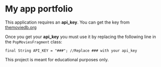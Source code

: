 My app portfolio
===

This application requires an **api_key**. You can get the key from [themoviedb.org](https://www.themoviedb.org)

Once you get your **api_key** you must use it by replacing the following line in the ```PopMoviesFragment``` class:

```final String API_KEY = "###"; //Replace ### with your api_key```

This project is meant for educational purposes only.